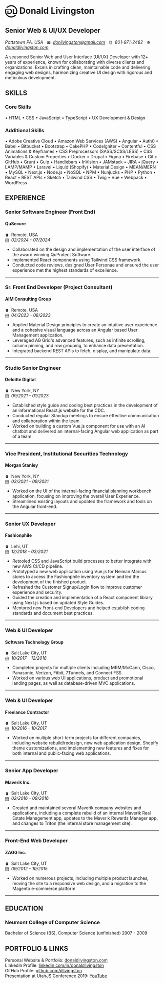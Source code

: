 # <img style="max-width: 40px; vertical-align: middle;" width="40" height="40" src="icons/DL-logo-black-trans.png" alt="DL Logo" /> Donald Livingston

## Senior Web & UI/UX Developer
_Pottstown PA, USA <img style="max-width: 12px; vertical-align: middle; margin: 0 0.25rem 0 0.5rem;" width="12" height="12" src="icons/email.svg" alt="Email: " /> donlivingston@gmail.com <img style="max-width: 12px; vertical-align: middle; margin: 0 0.25rem 0 0.5rem;" width="12" height="12" src="icons/phone.svg" alt="Phone: " /> 801-971-2482 <img style="max-width: 12px; vertical-align: middle; margin: 0 0.25rem 0 0.5rem;" width="12" height="12" src="icons/website.svg" alt="Website: " /> [donaldlivingston.com](https://donaldlivingston.com)_  

A seasoned Senior Web and User Interface (UI/UX) Developer with 12+ years of experience, known for collaborating with diverse clients and organizations. Excels in crafting clean, maintainable code and delivering engaging web designs, harmonizing creative UI design with rigorous and meticulous development.

## SKILLS
### Core Skills
• HTML • CSS • JavaScript • TypeScript • UX Development & Design 

### Additional Skills
 • Adobe Creative Cloud • Amazon Web Services (AWS) • Angular • Auth0 • Babel • Bitbucket • Bootstrap • CakePHP • CodeIgniter • Contentful • CSS Animations & Keyframes • CSS Preprocessors (SASS/SCSS/LESS) • CSS Variables & Custom Properties • Docker • Drupal • Figma • Firebase • Git • GitHub • Grunt • Gulp • Handlebars • InVision • JAMstack • JIRA • jQuery • LAMP/MAMP • Laravel • Liquid (Shopify) • Material Design • MEAN/MERN • MySQL • Next.js • Node.js • NoSQL • NPM • Nunjucks • PHP • Python • React • REST APIs • Sketch • Tailwind CSS • Twig • Vue • Webpack • WordPress

## EXPERIENCE  

### Senior Software Engineer (Front End)
#### QuSecure
<img style="max-width: 12px; vertical-align: middle; margin-right: 0.25rem" width="12" height="12" src="icons/location.svg" alt="Location: " /> Remote, USA  
<img style="max-width: 12px; vertical-align: middle;  margin-right: 0.25rem" width="12" height="12" src="icons/calendar.svg" alt="Dates: " /> _02/2024 - 07/2024_  

* Collaborated on the design and implementation of the user interface of the award winning QuProtect Software.
* Implemented React components using Tailwind CSS framework.
* Conducted code reviews, designed User Personae and ensured the user experience met the highest standards of excellence.

---

### Sr. Front End Developer (Project Consultant)
#### AIM Consulting Group
<img style="max-width: 12px; vertical-align: middle;  margin-right: 0.25rem" width="12" height="12" src="icons/location.svg" alt="Location: " /> Remote, USA  
<img style="max-width: 12px; vertical-align: middle;  margin-right: 0.25rem" width="12" height="12" src="icons/calendar.svg" alt="Dates: " /> _04/2023 - 08/2023_  

* Applied Material Design principles to create an intuitive user experience and a cohesive visual language across an Angular based User Management application.  
* Leveraged AG Grid's advanced features, such as infinite scrolling, column pinning, and row grouping, to enhance data presentation.  
* Integrated backend REST APIs to fetch, display, and manipulate data.  

---

### Studio Senior Engineer
#### Deloitte Digital
<img style="max-width: 12px; vertical-align: middle;  margin-right: 0.25rem" width="12" height="12" src="icons/location.svg" alt="Location: " />  New York, NY  
<img style="max-width: 12px; vertical-align: middle;  margin-right: 0.25rem" width="12" height="12" src="icons/calendar.svg" alt="Dates: " /> _09/2021 - 01/2023_  

* Established style guide and coding best practices in the development of an informational React.js website for the CDC.  
* Conducted regular Standup meetings to ensure effective communication and collaboration within the team.  
* Worked on building a custom Vue.js component for use with an AI chatbot and delivered an internal-facing Angular web application as part of a team.  

---

### Vice President, Institutional Securities Technology
#### Morgan Stanley
<img style="max-width: 12px; vertical-align: middle;  margin-right: 0.25rem" width="12" height="12" src="icons/location.svg" alt="Location: " />  New York, NY  
<img style="max-width: 12px; vertical-align: middle;  margin-right: 0.25rem" width="12" height="12" src="icons/calendar.svg" alt="Dates: " /> _03/2021 - 09/2021_  

* Worked on the UI of the internal-facing financial planning workbench application, focusing on improving the overall User Experience.  
* Streamlined existing layouts and updated the framework and tools on the Angular front-end.

---

### Senior UX Developer
#### Fashionphile
<img style="max-width: 12px; vertical-align: middle;  margin-right: 0.25rem" width="12" height="12" src="icons/location.svg" alt="Location: " />  Lehi, UT  
<img style="max-width: 12px; vertical-align: middle;  margin-right: 0.25rem" width="12" height="12" src="icons/calendar.svg" alt="Dates: " /> _12/2018 - 03/2021_  

* Retooled CSS and JavaScript build processes to better integrate with new AWS CI/CD pipeline.  
* Prototyped a new web application using Vue.js for Neiman Marcus stores to access the Fashionphile inventory system and led the development of the finished product.  
* Refreshed the Customer Signup/Login flow to improve customer experience and security.  
* Guided the creation and implementation of a React component library using Next.js based on updated Style Guides.  
* Mentored new Front-end Developers and helped establish coding standards and document best practices.  

---

### Web & UI Developer
#### Software Technology Group
<img style="max-width: 12px; vertical-align: middle;  margin-right: 0.25rem" width="12" height="12" src="icons/location.svg" alt="Location: " />  Salt Lake City, UT  
<img style="max-width: 12px; vertical-align: middle;  margin-right: 0.25rem" width="12" height="12" src="icons/calendar.svg" alt="Dates: " /> _10/2017 - 12/2018_  

* Completed projects for multiple clients including MRM/McCann, Cisco, Panasonic, Verizon, Fitbit, 7Tunnels, and Connect FSS.  
* Worked on various web UI applications, product and promotional landing pages, as well as database-driven MVC applications.  

---

### Web & UI Developer
#### Freelance Contractor
<img style="max-width: 12px; vertical-align: middle;  margin-right: 0.25rem" width="12" height="12" src="icons/location.svg" alt="Location: " />  Salt Lake City, UT  
<img style="max-width: 12px; vertical-align: middle;  margin-right: 0.25rem" width="12" height="12" src="icons/calendar.svg" alt="Dates: " /> _10/2016 - 10/2017_  

* Worked on multiple short-term projects for different companies, including website rebuild/redesign, new web application design, Shopify theme customizations, and implementing new features and fixes for both internal and public-facing web applications.

---

### Senior App Developer
#### Maverik Inc.
<img style="max-width: 12px; vertical-align: middle;  margin-right: 0.25rem" width="12" height="12" src="icons/location.svg" alt="Location: " />  Salt Lake City, UT  
<img style="max-width: 12px; vertical-align: middle;  margin-right: 0.25rem" width="12" height="12" src="icons/calendar.svg" alt="Dates: " /> _02/2016 - 09/2016_  

* Created and maintained several Maverik company websites and applications, including a complete rebuild of an internal Maverik Real Estate Management app, updates to the Maverik Rewards Manager app, and changes to Triton (the internal store management site).

---

### Front-End Web Developer
#### ZAGG Inc.
<img style="max-width: 12px; vertical-align: middle;  margin-right: 0.25rem" width="12" height="12" src="icons/location.svg" alt="Location: " />  Salt Lake City, UT  
<img style="max-width: 12px; vertical-align: middle;  margin-right: 0.25rem" width="12" height="12" src="icons/calendar.svg" alt="Dates: " /> _09/2012 - 10/2015_  

* Worked on numerous projects, including multiple product launches, moving the site to a responsive web design, and a migration to the Magento e-commerce platform.

<!-- ---

### Front-End Web Developer
#### Overstock.com
<img style="max-width: 12px; vertical-align: middle;  margin-right: 0.25rem" width="12" height="12" src="icons/location.svg" alt="Location: " />  Salt Lake City, UT  
<img style="max-width: 12px; vertical-align: middle;  margin-right: 0.25rem" width="12" height="12" src="icons/calendar.svg" alt="Dates: " /> _09/2010 - 02/2012_  

* Worked on a multitude of holiday, sale, and promotional web pages.  
* Designed web banners and promo images.  
* Maintained layout of the site's continuously evolving content. -->

---

## EDUCATION
### Neumont College of Computer Science
Bachelor of Science (BS), Computer Science (unfinished)
2007 - 2009  

## PORTFOLIO & LINKS
Personal Website & Portfolio: [donaldlivingston.com](https://donaldlivingston.com)  
LinkedIn Profile: [linkedin.com/in/donaldlivingston](https://www.linkedin.com/in/donaldlivingston)  
GitHub Profile: [github.com/dlivingston](https://github.com/dlivingston)  
Presentation at UtahJS Conference 2019: [YouTube](https://www.youtube.com/watch?v=iOZvkuTki2s)  
